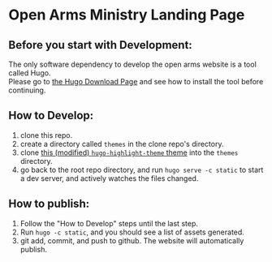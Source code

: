 # Open Arms Ministry Landing Page

## Before you start with Development:
The only software dependency to develop the open arms website is a tool called Hugo.  
Please go to [the Hugo Download Page](https://gohugo.io/getting-started/installing/) and see how to install the tool before continuing.

## How to Develop:
1. clone this repo.
2. create a directory called `themes` in the clone repo's directory.
3. clone [this (modified) `hugo-highlight-theme` theme](https://github.com/openarmsministry/hugo-highlights-theme) into the `themes` directory.
4. go back to the root repo directory, and run `hugo serve -c static` to start a dev server, and actively watches the files changed.

## How to publish:
1. Follow the "How to Develop" steps until the last step.
2. Run `hugo -c static`, and you should see a list of assets generated.
3. git add, commit, and push to github.  The website will automatically publish.